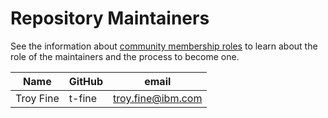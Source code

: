 Repository Maintainers
======================

See the information about [community membership roles](https://wiki.lfedge.org/display/OH/Community+Membership) to learn about the role of the maintainers and the process to become one.

| Name           | GitHub          | email                    |
| -------------- | --------------- | ------------------------ |
| Troy Fine      | t-fine          | <troy.fine@ibm.com>      |
